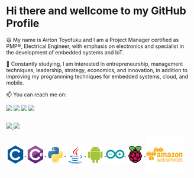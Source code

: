 # Hi there and wellcome to my GitHub Profile

😃 My name is Airton Toyofuku and I am a Project Manager certified as PMP®, Electrical Engineer, with emphasis on electronics and specialist in the development of embedded systems and IoT.

🌱 Constantly studying, I am interested in entrepreneurship, management techniques, leadership, strategy, economics, and innovation, in addition to improving my programming techniques for embedded systems, cloud, and mobile.

📫 You can reach me on:
</div>
  <a href = "mailto:airton@toyofuku.com.br"><img src="https://img.shields.io/badge/-Gmail-%23333?style=for-the-badge&logo=gmail&logoColor=white" target="_blank"></a>
  <a href="https://www.linkedin.com/in/airtontoyofuku" target="_blank"><img src="https://img.shields.io/badge/-LinkedIn-%230077B5?style=for-the-badge&logo=linkedin&logoColor=white" target="_blank"></a> 
  <a href = "https://toyofuku.com.br"><img src="https://img.shields.io/badge/Blogger-FF5722?style=for-the-badge&logo=blogger&logoColor=white" target="_blank"></a>
  <a href = "https://steamcommunity.com/id/toyusan/r"><img src="https://img.shields.io/badge/Steam-000000?style=for-the-badge&logo=steam&logoColor=white" target="_blank"></a>
</div>

##

<div>
  <a href="https://github.com/toyusan">
  <img height="180em" src="https://github-readme-stats.vercel.app/api?username=toyusan&show_icons=true&theme=midnight-purple&include_all_commits=true&count_private=true" />
   <img height="180em" src="https://github-readme-stats.vercel.app/api/top-langs/?username=toyusan&layout=compact&langs_count=7&theme=midnight-purple" />  
</div>
  
<div style="display: inline_block"><br>
  <img align="center" alt="Airton-C" height="50" width="50" src="https://raw.githubusercontent.com/devicons/devicon/master/icons/c/c-plain.svg">
  <img align="center" alt="Airton-C#" height="50" width="50" src="https://raw.githubusercontent.com/devicons/devicon/master/icons/csharp/csharp-original.svg">
  <img align="center" alt="Airton-Python" height="50" width="50" src="https://raw.githubusercontent.com/devicons/devicon/master/icons/python/python-original.svg">
  <img align="center" alt="Airton-Java" height="50" width="50" src="https://raw.githubusercontent.com/devicons/devicon/master/icons/java/java-original.svg">
  <img align="center" alt="Airton-Android" height="50" width="50" src="https://raw.githubusercontent.com/devicons/devicon/master/icons/android/android-original.svg">
  <img align="center" alt="Airton-Arduino" height="50" width="50" src="https://raw.githubusercontent.com/devicons/devicon/master/icons/arduino/arduino-original.svg">
  <img align="center" alt="Airton-Rasp" height="50" width="50" src="https://raw.githubusercontent.com/devicons/devicon/master/icons/raspberrypi/raspberrypi-original.svg">
  <img align="center" alt="Airton-AWS" height="100" width="100" src="https://raw.githubusercontent.com/devicons/devicon/master/icons/amazonwebservices/amazonwebservices-plain-wordmark.svg">
</div>

<!--
**toyusan/toyusan** is a ✨ _special_ ✨ repository because its `README.md` (this file) appears on your GitHub profile.

Here are some ideas to get you started:

- 🔭 I’m currently working on ...
- 🌱 I’m currently learning ...
- 👯 I’m looking to collaborate on ...
- 🤔 I’m looking for help with ...
- 💬 Ask me about ...
- 📫 How to reach me: ...
- 😄 Pronouns: ...
- ⚡ Fun fact: ...
-->
